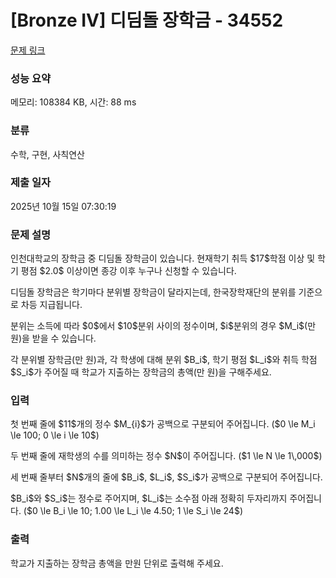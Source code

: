 # [Bronze IV] 디딤돌 장학금 - 34552 

[문제 링크](https://www.acmicpc.net/problem/34552) 

### 성능 요약

메모리: 108384 KB, 시간: 88 ms

### 분류

수학, 구현, 사칙연산

### 제출 일자

2025년 10월 15일 07:30:19

### 문제 설명

<p>인천대학교의 장학금 중 디딤돌 장학금이 있습니다. 현재학기 취득 $17$학점 이상 및 학기 평점 $2.0$ 이상이면 종강 이후 누구나 신청할 수 있습니다.</p>

<p>디딤돌 장학금은 학기마다 분위별 장학금이 달라지는데, 한국장학재단의 분위를 기준으로 차등 지급됩니다.</p>

<p>분위는 소득에 따라 $0$에서 $10$분위 사이의 정수이며, $i$분위의 경우 $M_i$(만 원)을 받을 수 있습니다.</p>

<p>각 분위별 장학금(만 원)과, 각 학생에 대해 분위 $B_i$, 학기 평점 $L_i$와 취득 학점 $S_i$가 주어질 때 학교가 지출하는 장학금의 총액(만 원)을 구해주세요.</p>

### 입력 

 <p>첫 번째 줄에 $11$개의 정수 $M_{i}$가 공백으로 구분되어 주어집니다. ($0 \le M_i \le 100; 0 \le i \le 10$)</p>

<p>두 번째 줄에 재학생의 수를 의미하는 정수 $N$이 주어집니다. ($1 \le N \le 1\,000$)</p>

<p>세 번째 줄부터 $N$개의 줄에 $B_i$, $L_i$, $S_i$가 공백으로 구분되어 주어집니다.</p>

<p>$B_i$와 $S_i$는 정수로 주어지며, $L_i$는 소수점 아래 정확히 두자리까지 주어집니다. ($0 \le B_i \le 10; 1.00 \le L_i \le 4.50; 1 \le S_i \le 24$)</p>

### 출력 

 <p>학교가 지출하는 장학금 총액을 만원 단위로 출력해 주세요.</p>

